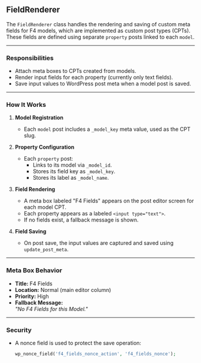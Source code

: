 ## FieldRenderer

The `FieldRenderer` class handles the rendering and saving of custom meta fields for F4 models, which are implemented as custom post types (CPTs). These fields are defined using separate `property` posts linked to each `model`.

---

### Responsibilities

- Attach meta boxes to CPTs created from models.
- Render input fields for each property (currently only text fields).
- Save input values to WordPress post meta when a model post is saved.

---

### How It Works

1. **Model Registration**
   - Each `model` post includes a `_model_key` meta value, used as the CPT slug.
   
2. **Property Configuration**
   - Each `property` post:
     - Links to its model via `_model_id`.
     - Stores its field key as `_model_key`.
     - Stores its label as `_model_name`.

3. **Field Rendering**
   - A meta box labeled "F4 Fields" appears on the post editor screen for each model CPT.
   - Each property appears as a labeled `<input type="text">`.
   - If no fields exist, a fallback message is shown.

4. **Field Saving**
   - On post save, the input values are captured and saved using `update_post_meta`.

---

### Meta Box Behavior

- **Title:** F4 Fields
- **Location:** Normal (main editor column)
- **Priority:** High
- **Fallback Message:**  
  _"No F4 Fields for this Model."_

---

### Security

- A nonce field is used to protect the save operation:

  ```php
  wp_nonce_field('f4_fields_nonce_action', 'f4_fields_nonce');
